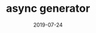 ---
title: "async generator"
date: "2019-07-24"
layout: post
draft: false
path: "/posts/async-generator"
category: ""
tags:
  - 
description: ""
---